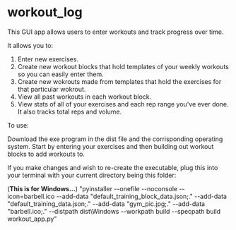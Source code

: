 # workout_log
This GUI app allows users to enter workouts and track progress over time.

It allows you to:

1) Enter new exercises.
2) Create new workout blocks that hold templates of your weekly workouts so you can easily enter them. 
3) Create new wokrouts made from templates that hold the exercises for that particular wokrout. 
4) View all past workouts in each workout block.
5) View stats of all of your exercises and each rep range you've ever done. It also tracks total reps and volume.

To use:

Download the exe program in the dist file and the corrisponding operating system. Start by entering your exercises and then building out workout blocks to add workouts to.


If you make changes and wish to re-create the executable, plug this into your terminal with your current directory being this folder:

(**This is for Windows...**)
"pyinstaller --onefile --noconsole  --icon=barbell.ico --add-data "default_training_block_data.json;." --add-data "default_training_data.json;." --add-data "gym_pic.jpg;." --add-data "barbell.ico;." --distpath dist\Windows --workpath build --specpath build workout_app.py"